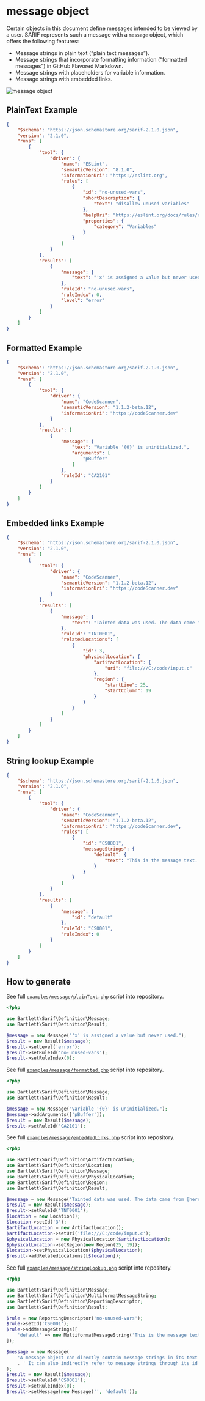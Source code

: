 <!-- markdownlint-disable MD013 -->
# message object

Certain objects in this document define messages intended to be viewed by a user.
SARIF represents such a message with a `message` object, which offers the following features:

- Message strings in plain text (“plain text messages”).
- Message strings that incorporate formatting information (“formatted messages”) in GitHub Flavored Markdown.
- Message strings with placeholders for variable information.
- Message strings with embedded links.

![message object](../assets/images/reference-message.graphviz.svg)

## PlainText Example

```json
{
    "$schema": "https://json.schemastore.org/sarif-2.1.0.json",
    "version": "2.1.0",
    "runs": [
        {
            "tool": {
                "driver": {
                    "name": "ESLint",
                    "semanticVersion": "8.1.0",
                    "informationUri": "https://eslint.org",
                    "rules": [
                        {
                            "id": "no-unused-vars",
                            "shortDescription": {
                                "text": "disallow unused variables"
                            },
                            "helpUri": "https://eslint.org/docs/rules/no-unused-vars",
                            "properties": {
                                "category": "Variables"
                            }
                        }
                    ]
                }
            },
            "results": [
                {
                    "message": {
                        "text": "'x' is assigned a value but never used."
                    },
                    "ruleId": "no-unused-vars",
                    "ruleIndex": 0,
                    "level": "error"
                }
            ]
        }
    ]
}
```

## Formatted Example

```json
{
    "$schema": "https://json.schemastore.org/sarif-2.1.0.json",
    "version": "2.1.0",
    "runs": [
        {
            "tool": {
                "driver": {
                    "name": "CodeScanner",
                    "semanticVersion": "1.1.2-beta.12",
                    "informationUri": "https://codeScanner.dev"
                }
            },
            "results": [
                {
                    "message": {
                        "text": "Variable '{0}' is uninitialized.",
                        "arguments": [
                            "pBuffer"
                        ]
                    },
                    "ruleId": "CA2101"
                }
            ]
        }
    ]
}
```

## Embedded links Example

```json
{
    "$schema": "https://json.schemastore.org/sarif-2.1.0.json",
    "version": "2.1.0",
    "runs": [
        {
            "tool": {
                "driver": {
                    "name": "CodeScanner",
                    "semanticVersion": "1.1.2-beta.12",
                    "informationUri": "https://codeScanner.dev"
                }
            },
            "results": [
                {
                    "message": {
                        "text": "Tainted data was used. The data came from [here](3)."
                    },
                    "ruleId": "TNT0001",
                    "relatedLocations": [
                        {
                            "id": 3,
                            "physicalLocation": {
                                "artifactLocation": {
                                    "uri": "file:///C:/code/input.c"
                                },
                                "region": {
                                    "startLine": 25,
                                    "startColumn": 19
                                }
                            }
                        }
                    ]
                }
            ]
        }
    ]
}
```

## String lookup Example

```json
{
    "$schema": "https://json.schemastore.org/sarif-2.1.0.json",
    "version": "2.1.0",
    "runs": [
        {
            "tool": {
                "driver": {
                    "name": "CodeScanner",
                    "semanticVersion": "1.1.2-beta.12",
                    "informationUri": "https://codeScanner.dev",
                    "rules": [
                        {
                            "id": "CS0001",
                            "messageStrings": {
                                "default": {
                                    "text": "This is the message text. It might be very long."
                                }
                            }
                        }
                    ]
                }
            },
            "results": [
                {
                    "message": {
                        "id": "default"
                    },
                    "ruleId": "CS0001",
                    "ruleIndex": 0
                }
            ]
        }
    ]
}
```

## How to generate

See full [`examples/message/plainText.php`][example-script-1] script into repository.

[example-script-1]: https://github.com/llaville/sarif-php-sdk/blob/master/examples/message/plainText.php

```php
<?php

use Bartlett\Sarif\Definition\Message;
use Bartlett\Sarif\Definition\Result;

$message = new Message("'x' is assigned a value but never used.");
$result = new Result($message);
$result->setLevel('error');
$result->setRuleId('no-unused-vars');
$result->setRuleIndex(0);

```

See full [`examples/message/formatted.php`][example-script-2] script into repository.

[example-script-2]: https://github.com/llaville/sarif-php-sdk/blob/master/examples/message/formatted.php

```php
<?php

use Bartlett\Sarif\Definition\Message;
use Bartlett\Sarif\Definition\Result;

$message = new Message("Variable '{0}' is uninitialized.");
$message->addArguments(['pBuffer']);
$result = new Result($message);
$result->setRuleId('CA2101');

```

See full [`examples/message/embeddedLinks.php`][example-script-3] script into repository.

[example-script-3]: https://github.com/llaville/sarif-php-sdk/blob/master/examples/message/embeddedLinks.php

```php
<?php

use Bartlett\Sarif\Definition\ArtifactLocation;
use Bartlett\Sarif\Definition\Location;
use Bartlett\Sarif\Definition\Message;
use Bartlett\Sarif\Definition\PhysicalLocation;
use Bartlett\Sarif\Definition\Region;
use Bartlett\Sarif\Definition\Result;

$message = new Message('Tainted data was used. The data came from [here](3).');
$result = new Result($message);
$result->setRuleId('TNT0001');
$location = new Location();
$location->setId('3');
$artifactLocation = new ArtifactLocation();
$artifactLocation->setUri('file:///C:/code/input.c');
$physicalLocation = new PhysicalLocation($artifactLocation);
$physicalLocation->setRegion(new Region(25, 19));
$location->setPhysicalLocation($physicalLocation);
$result->addRelatedLocations([$location]);

```

See full [`examples/message/stringLookup.php`][example-script-4] script into repository.

[example-script-4]: https://github.com/llaville/sarif-php-sdk/blob/master/examples/message/stringLookup.php

```php
<?php

use Bartlett\Sarif\Definition\Message;
use Bartlett\Sarif\Definition\MultiformatMessageString;
use Bartlett\Sarif\Definition\ReportingDescriptor;
use Bartlett\Sarif\Definition\Result;

$rule = new ReportingDescriptor('no-unused-vars');
$rule->setId('CS0001');
$rule->addMessageStrings([
    'default' => new MultiformatMessageString('This is the message text. It might be very long.'),
]);

$message = new Message(
    'A message object can directly contain message strings in its text and markdown properties.'
    . ' It can also indirectly refer to message strings through its id property.'
);
$result = new Result($message);
$result->setRuleId('CS0001');
$result->setRuleIndex(0);
$result->setMessage(new Message('', 'default'));

```
